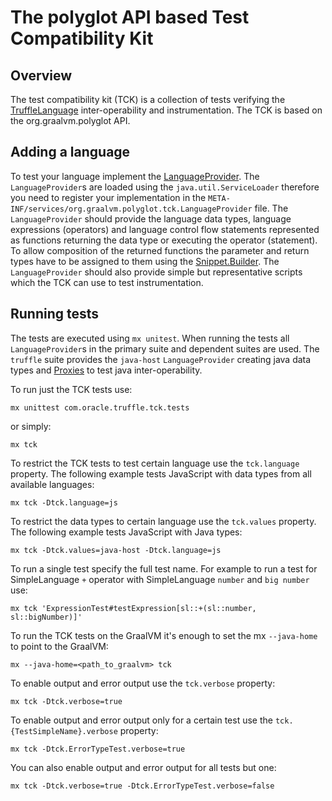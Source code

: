 # The polyglot API based Test Compatibility Kit

## Overview
The test compatibility kit (TCK) is a collection of tests verifying the [TruffleLanguage](http://www.graalvm.org/truffle/javadoc/com/oracle/truffle/api/TruffleLanguage.html)
inter-operability and instrumentation. The TCK is based on the org.graalvm.polyglot API.

## Adding a language
To test your language implement the [LanguageProvider](http://www.graalvm.org/truffle/javadoc/org/graalvm/polyglot/tck/LanguageProvider.html).
The `LanguageProvider`s are loaded using the `java.util.ServiceLoader` therefore you need to register your
implementation in the `META-INF/services/org.graalvm.polyglot.tck.LanguageProvider` file.
The `LanguageProvider` should provide the language data types, language expressions (operators) and language control flow statements
represented as functions returning the data type or executing the operator (statement).
To allow composition of the returned functions the parameter and return types have to be assigned to them using
the [Snippet.Builder](http://www.graalvm.org/truffle/javadoc/org/graalvm/polyglot/tck/Snippet.Builder.html).
The `LanguageProvider` should also provide simple but representative scripts which the TCK can use to test
instrumentation.

## Running tests
The tests are executed using `mx unitest`. When running the tests all `LanguageProvider`s in the primary suite
and dependent suites are used. The `truffle` suite provides the `java-host` `LanguageProvider` creating java data
types and [Proxies](http://www.graalvm.org/truffle/javadoc/org/graalvm/polyglot/proxy/Proxy.html) to
test java inter-operability.

To run just the TCK tests use:

`mx unittest com.oracle.truffle.tck.tests`

or simply:

`mx tck`

To restrict the TCK tests to test certain language use the `tck.language` property. The following
example tests JavaScript with data types from all available languages:

`mx tck -Dtck.language=js`

To restrict the data types to certain language use the `tck.values` property. The following
example tests JavaScript with Java types:

`mx tck -Dtck.values=java-host -Dtck.language=js`

To run a single test specify the full test name. For example to run a test for SimpleLanguage `+` operator
with SimpleLanguage `number` and `big number` use:

`mx tck 'ExpressionTest#testExpression[sl::+(sl::number, sl::bigNumber)]'`

To run the TCK tests on the GraalVM it's enough to set the mx `--java-home` to point to the GraalVM:

`mx --java-home=<path_to_graalvm> tck`

To enable output and error output use the `tck.verbose` property:

`mx tck -Dtck.verbose=true`

To enable output and error output only for a certain test use the `tck.{TestSimpleName}.verbose` property:

`mx tck -Dtck.ErrorTypeTest.verbose=true`

You can also enable output and error output for all tests but one:

`mx tck -Dtck.verbose=true -Dtck.ErrorTypeTest.verbose=false`
